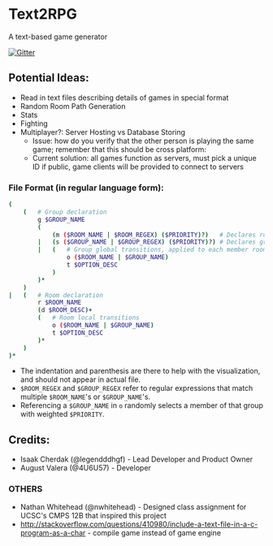# Text2RPG
A text-based game generator

[![Gitter](https://badges.gitter.im/legendddhgf_Text2RPG/Lobby.svg)](https://gitter.im/legendddhgf_Text2RPG/Lobby?utm_source=badge&utm_medium=badge&utm_campaign=pr-badge)

## Potential Ideas:
- Read in text files describing details of games in special format
- Random Room Path Generation
- Stats
- Fighting
- Multiplayer?: Server Hosting vs Database Storing
  - Issue: how do you verify that the other person is playing the same game; remember that this should be cross platform:
  - Current solution: all games function as servers, must pick a unique ID if public, game clients will be provided to connect to servers

### File Format (in regular language form):
```sh
(
    (   # Group declaration
        g $GROUP_NAME
        (
            (m ($ROOM_NAME | $ROOM_REGEX) ($PRIORITY)?)   # Declares room(s) to be members of this group
        |   (s ($GROUP_NAME | $GROUP_REGEX) ($PRIORITY)?) # Declares group(s) to be subgroups of this group
        |   (   # Group global transitions, applied to each member room
                o ($ROOM_NAME | $GROUP_NAME)
                t $OPTION_DESC
            )
        )*
    )
|   (   # Room declaration
        r $ROOM_NAME
        (d $ROOM_DESC)+
        (   # Room local transitions
            o ($ROOM_NAME | $GROUP_NAME)
            t $OPTION_DESC
        )*
    )
)*
```

- The indentation and parenthesis are there to help with the visualization, and should not appear in actual file.
- `$ROOM_REGEX` and `$GROUP_REGEX` refer to regular expressions that match multiple `$ROOM_NAME`'s or `$GROUP_NAME`'s.
- Referencing a `$GROUP_NAME` in `o` randomly selects a member of that group with weighted `$PRIORITY`.

## Credits:
* Isaak Cherdak (@legendddhgf) - Lead Developer and Product Owner
* August Valera (@4U6U57) - Developer

### OTHERS
* Nathan Whitehead (@nwhitehead) - Designed class assignment for UCSC's CMPS 12B that inspired this project
* http://stackoverflow.com/questions/410980/include-a-text-file-in-a-c-program-as-a-char - compile game instead of game engine
